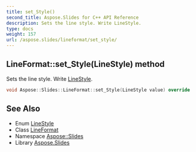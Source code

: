 ```yaml
---
title: set_Style()
second_title: Aspose.Slides for C++ API Reference
description: Sets the line style. Write LineStyle.
type: docs
weight: 157
url: /aspose.slides/lineformat/set_style/
---
```

## LineFormat::set_Style(LineStyle) method


Sets the line style. Write [LineStyle](../../linestyle/).

```cpp
void Aspose::Slides::LineFormat::set_Style(LineStyle value) override
```

## See Also

* Enum [LineStyle](../../linestyle/)
* Class [LineFormat](../)
* Namespace [Aspose::Slides](../../)
* Library [Aspose.Slides](../../../)